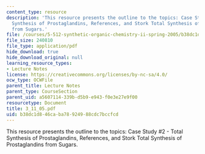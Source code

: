 ```yaml
---
content_type: resource
description: 'This resource presents the outline to the topics: Case Study #2 - Total
  Synthesis of Prostaglandins, References, and Stork Total Synthesis of Prostaglandins
  from Sugars.'
file: /courses/5-512-synthetic-organic-chemistry-ii-spring-2005/b38dc1d846caba78924988cdc7bccfcd_3_11_05.pdf
file_size: 240810
file_type: application/pdf
hide_download: true
hide_download_original: null
learning_resource_types:
- Lecture Notes
license: https://creativecommons.org/licenses/by-nc-sa/4.0/
ocw_type: OCWFile
parent_title: Lecture Notes
parent_type: CourseSection
parent_uid: a5607114-339b-d5b9-e943-f0e3e27e9f00
resourcetype: Document
title: 3_11_05.pdf
uid: b38dc1d8-46ca-ba78-9249-88cdc7bccfcd
---
```

This resource presents the outline to the topics: Case Study #2 - Total Synthesis of Prostaglandins, References, and Stork Total Synthesis of Prostaglandins from Sugars.